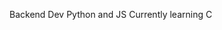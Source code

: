 Backend Dev
Python and JS
Currently learning C

<!---
crazyphoneixXD/crazyphoneixXD is a ✨ special ✨ repository because its `README.md` (this file) appears on your GitHub profile.
You can click the Preview link to take a look at your changes.
--->
